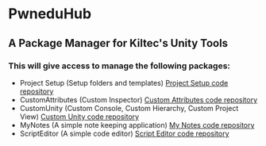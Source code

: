 # PwneduHub

## A Package Manager for Kiltec's Unity Tools

### This will give access to manage the following packages:

* Project Setup (Setup folders and templates) [Project Setup code repository](https://github.com/pwnedu/PackageHub)
* CustomAttributes (Custom Inspector) [Custom Attributes code repository](https://github.com/pwnedu/CustomAttributes)
* CustomUnity (Custom Console, Custom Hierarchy, Custom Project View) [Custom Unity code repository](https://github.com/pwnedu/CustomUnity)
* MyNotes (A simple note keeping application) [My Notes code repository](https://github.com/pwnedu/MyNotes)
* ScriptEditor (A simple code editor) [Script Editor code repository](https://github.com/pwnedu/ScriptEditor)

